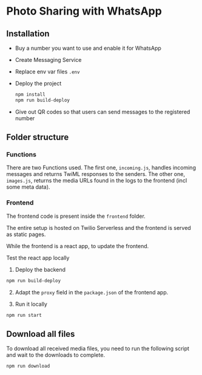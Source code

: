 # Photo Sharing with WhatsApp

## Installation

- Buy a number you want to use and enable it for WhatsApp

- Create Messaging Service

- Replace env var files `.env`

- Deploy the project

  ```bash
  npm install
  npm run build-deploy
  ```

- Give out QR codes so that users can send messages to the registered number

## Folder structure

### Functions

There are two Functions used. The first one, `incoming.js`, handles incoming messages and returns TwiML responses to the senders. The other one, `images.js`, returns the media URLs found in the logs to the frontend (incl some meta data).

### Frontend

The frontend code is present inside the `frontend` folder.

The entire setup is hosted on Twilio Serverless and the frontend is served as static pages.

While the frontend is a react app, to update the frontend.

Test the react app locally

1. Deploy the backend

```bash
npm run build-deploy
```

2. Adapt the `proxy` field in the `package.json` of the frontend app.

3. Run it locally

```bash
npm run start
```

## Download all files

To download all received media files, you need to run the following script and wait to the downloads to complete.

```
npm run download
```
